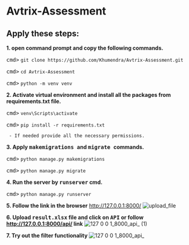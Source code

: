 # Avtrix-Assessment

## Apply these steps:

**1. open command prompt and copy the following commands.**

<kbd>cmd></kbd> `git clone https://github.com/Khumendra/Avtrix-Assessment.git`

<kbd>cmd></kbd> `cd Avtrix-Assessment`

<kbd>cmd></kbd> `python -m venv venv`


**2. Activate virtual environment and install all the packages from requirements.txt file.**

<kbd>cmd></kbd> `venv\Scripts\activate`

<kbd>cmd></kbd> `pip install -r requirements.txt` 

     - If needed provide all the necessary permissions.
     
**3. Apply <kbd> makemigrations </kbd> and <kbd> migrate </kbd> commands.**

<kbd>cmd></kbd> `python manage.py makemigrations`

<kbd>cmd></kbd> `python manage.py migrate`

**4. Run the server by <kbd>runserver</kbd> cmd.**

<kbd>cmd></kbd> `python manage.py runserver`


**5. Follow the link in the browser**
<a target="_blank">http://127.0.0.1:8000/</a>
![upload_file](https://user-images.githubusercontent.com/44583461/201731119-c2cf9f6a-525a-4012-8c85-ad3bc2991940.PNG)


**6. Upload <kbd>result.xlsx</kbd> file and click on <kbd>API</kbd> or follow <a target="_blank">http://127.0.0.1:8000/api/</a> link**
![127 0 0 1_8000_api_ (1)](https://user-images.githubusercontent.com/44583461/201734962-c906d817-702d-41fb-b493-bf3fcc9ffad6.png)

**7. Try out the filter functionality**
![127 0 0 1_8000_api_](https://user-images.githubusercontent.com/44583461/201733432-69b139fd-e327-4b51-9404-f1c6aefc95cc.png)

